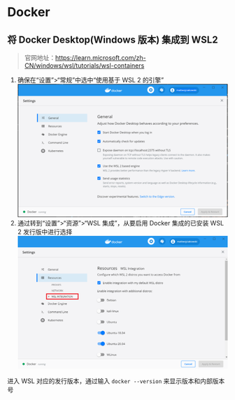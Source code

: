 # Docker

## 将 Docker Desktop(Windows 版本) 集成到 WSL2

> 官网地址：<https://learn.microsoft.com/zh-CN/windows/wsl/tutorials/wsl-containers>

1. 确保在“设置”>“常规”中选中“使用基于 WSL 2 的引擎”
   ![](images/Docker20230608172412.png)
2. 通过转到“设置”>“资源”>“WSL 集成”，从要启用 Docker 集成的已安装 WSL 2 发行版中进行选择
   ![](images/Docker20230608172422.png)

进入 WSL 对应的发行版本，通过输入 `docker --version` 来显示版本和内部版本号